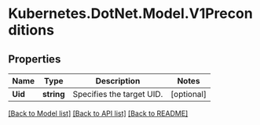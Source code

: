 # Kubernetes.DotNet.Model.V1Preconditions
## Properties

Name | Type | Description | Notes
------------ | ------------- | ------------- | -------------
**Uid** | **string** | Specifies the target UID. | [optional] 

[[Back to Model list]](../README.md#documentation-for-models) [[Back to API list]](../README.md#documentation-for-api-endpoints) [[Back to README]](../README.md)

